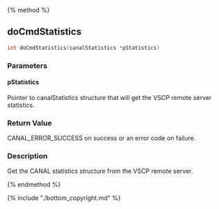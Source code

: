 
{% method %}
## doCmdStatistics

```c
int doCmdStatistics(canalStatistics *pStatistics)
```

### Parameters

#### pStatistics
Pointer to canalStatistics structure that will get the VSCP remote server statistics.

### Return Value
CANAL_ERROR_SUCCESS on success or an error code on failure. 

### Description
Get the CANAL statistics structure from the VSCP remote server. 

{% endmethod %}

{% include "./bottom_copyright.md" %}
